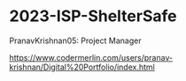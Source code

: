 # 2023-ISP-ShelterSafe


PranavKrishnan05: Project Manager

  https://www.codermerlin.com/users/pranav-krishnan/Digital%20Portfolio/index.html
